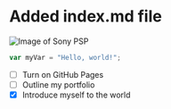 # Added index.md file
![Image of Sony PSP](https://www.gizmochina.com/wp-content/uploads/2024/12/Sony-PSP.webp)
``` javascript
var myVar = "Hello, world!";
```
- [ ] Turn on GitHub Pages
- [ ] Outline my portfolio
- [x] Introduce myself to the world
